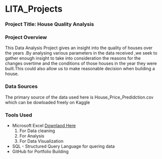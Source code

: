 # LITA_Projects

### Project Title: House Quality Analysis

### Project Overview
This Data Analysis Project gives an insight into the quality of houses over the years .By analysing various parameters in the data received ,we seek to gather enough insight to take into consideration the reasons for the changes overtime and the conditions of those houses in the year they were built.This could also allow us to make reasonable decision when building a house.

### Data Sources
The primary source of the data used here is House_Price_Predidction.csv which can be dowloaded freely on Kaggle

### Tools Used
- Microsoft Excel [Downlaod Here](https://www.microsoft.com)
   1. For Data cleaning
   2. For Analysis
   3. For Data Visualization 
- SQL - Structured Query Language for quering data 
- GitHub for Portfolio Building
